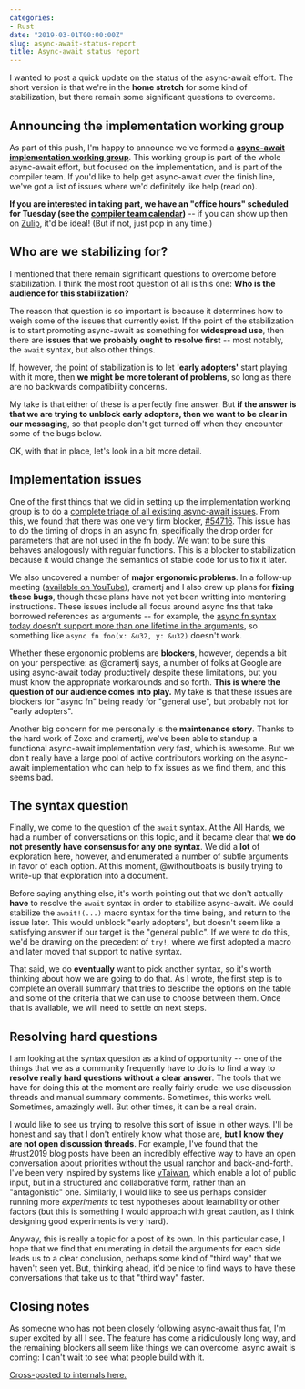 ```yaml
---
categories:
- Rust
date: "2019-03-01T00:00:00Z"
slug: async-await-status-report
title: Async-await status report
---
```


I wanted to post a quick update on the status of the async-await
effort. The short version is that we're in the **home stretch** for
some kind of stabilization, but there remain some significant
questions to overcome.

## Announcing the implementation working group

As part of this push, I'm happy to announce we've formed a
[**async-await implementation working group**][wg]. This working group
is part of the whole async-await effort, but focused on the
implementation, and is part of the compiler team. If you'd like to
help get async-await over the finish line, we've got a list of issues
where we'd definitely like help (read on).

**If you are interested in taking part, we have an "office hours"
scheduled for Tuesday (see the [compiler team calendar])** -- if you
can show up then on [Zulip], it'd be ideal! (But if not, just pop in any
time.)

[wg]: https://github.com/rust-lang/compiler-team/blob/master/README.md
[compiler team calendar]: https://github.com/rust-lang/compiler-team#meeting-calendar[
[Zulip]: https://github.com/rust-lang/compiler-team/blob/master/about/chat-platform.md

## Who are we stabilizing for? 

I mentioned that there remain significant questions to overcome before
stabilization. I think the most root question of all is this one:
**Who is the audience for this stabilization?**

The reason that question is so important is because it determines how
to weigh some of the issues that currently exist. If the point of the
stabilization is to start promoting async-await as something for
**widespread use**, then there are **issues that we probably ought to
resolve first** -- most notably, the `await` syntax, but also other
things.

If, however, the point of stabilization is to let **'early adopters'**
start playing with it more, then **we might be more tolerant of
problems**, so long as there are no backwards compatibility concerns.

My take is that either of these is a perfectly fine answer. But **if
the answer is that we are trying to unblock early adopters, then we
want to be clear in our messaging**, so that people don't get turned
off when they encounter some of the bugs below.

OK, with that in place, let's look in a bit more detail.

## Implementation issues

One of the first things that we did in setting up the implementation
working group is to do a [complete triage of all existing async-await
issues][triage-paper]. From this, we found that there was one very
firm blocker, [#54716][]. This issue has to do the timing of drops in
an async fn, specifically the drop order for parameters that are not
used in the fn body.  We want to be sure this behaves analogously with
regular functions. This is a blocker to stabilization because it would
change the semantics of stable code for us to fix it later.

[triage-paper]: https://paper.dropbox.com/doc/Async-Await-Triage-2019.02.20--AYdZ6puVcqdJ0Jnu37FRiisiAg-ZyzRUbTENfdgFjCRja2vm
[#54716]: https://github.com/rust-lang/rust/issues/54716

We also uncovered a number of **major ergonomic problems**. In a
follow-up meeting ([available on YouTube][implvideo]), cramertj and I
also drew up plans for **fixing these bugs**, though these plans have
not yet been writting into mentoring instructions. These issues
include all focus around async fns that take borrowed references as
arguments -- for example, the [async fn syntax today doesn't support
more than one lifetime in the
arguments](https://github.com/rust-lang/rust/issues/56238), so
something like `async fn foo(x: &u32, y: &u32)` doesn't work.

[implvideo]: https://youtu.be/xe2_whJWBC0

Whether these ergonomic problems are **blockers**, however, depends a
bit on your perspective: as @cramertj says, a number of folks at
Google are using async-await today productively despite these
limitations, but you must know the appropriate workarounds and so
forth. **This is where the question of our audience comes into play.**
My take is that these issues are blockers for "async fn" being ready
for "general use", but probably not for "early adopters".

Another big concern for me personally is the **maintenance story**.
Thanks to the hard work of Zoxc and cramertj, we've been able to
standup a functional async-await implementation very fast, which is
awesome. But we don't really have a large pool of active contributors
working on the async-await implementation who can help to fix issues
as we find them, and this seems bad.

## The syntax question

Finally, we come to the question of the `await` syntax. At the All
Hands, we had a number of conversations on this topic, and it became
clear that **we do not presently have consensus for any one syntax**.
We did a **lot** of exploration here, however, and enumerated a number
of subtle arguments in favor of each option. At this moment,
@withoutboats is busily trying to write-up that exploration into a
document.

Before saying anything else, it's worth pointing out that we don't
actually **have** to resolve the `await` syntax in order to stabilize
async-await. We could stabilize the `await!(...)` macro syntax for the
time being, and return to the issue later. This would unblock "early
adopters", but doesn't seem like a satisfying answer if our target is
the "general public". If we were to do this, we'd be drawing on the
precedent of `try!`, where we first adopted a macro and later moved
that support to native syntax.

That said, we do **eventually** want to pick another syntax, so it's
worth thinking about how we are going to do that. As I wrote, the
first step is to complete an overall summary that tries to describe
the options on the table and some of the criteria that we can use to
choose between them. Once that is available, we will need to settle on
next steps.

## Resolving hard questions

I am looking at the syntax question as a kind of opportunity -- one of
the things that we as a community frequently have to do is to find a
way to **resolve really hard questions without a clear answer**. The
tools that we have for doing this at the moment are really fairly
crude: we use discussion threads and manual summary
comments. Sometimes, this works well. Sometimes, amazingly well. But
other times, it can be a real drain.

I would like to see us trying to resolve this sort of issue in other
ways. I'll be honest and say that I don't entirely know what those
are, **but I know they are not open discussion threads**. For example,
I've found that the \#rust2019 blog posts have been an incredibly
effective way to have an open conversation about priorities without
the usual ranchor and back-and-forth. I've been very inspired by
systems like [vTaiwan][], which enable a lot of public input, but in a
structured and collaborative form, rather than an "antagonistic"
one. Similarly, I would like to see us perhaps consider running more
*experiments* to test hypotheses about learnability or other factors
(but this is something I would approach with great caution, as I think
designing good experiments is very hard).

[vTaiwan]: https://www.technologyreview.com/s/611816/the-simple-but-ingenious-system-taiwan-uses-to-crowdsource-its-laws/

Anyway, this is really a topic for a post of its own. In this
particular case, I hope that we find that enumerating in detail the
arguments for each side leads us to a clear conclusion, perhaps some
kind of "third way" that we haven't seen yet. But, thinking ahead,
it'd be nice to find ways to have these conversations that take us to
that "third way" faster.

## Closing notes

As someone who has not been closely following async-await thus far,
I'm super excited by all I see. The feature has come a ridiculously
long way, and the remaining blockers all seem like things we can
overcome. async await is coming: I can't wait to see what people build
with it.

[Cross-posted to internals here.](https://internals.rust-lang.org/t/async-foundations-working-group-status/9540/2?u=nikomatsakis)
